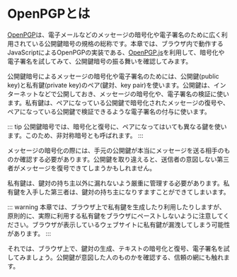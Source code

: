 # OpenPGPとは
[OpenPGP](https://www.openpgp.org/)は、電子メールなどのメッセージの暗号化や電子署名のために広く利用されている公開鍵暗号の規格の総称です。本章では、ブラウザ内で動作するJavaScriptによるOpenPGPの実装である、[OpenPGP.js](https://openpgpjs.org/)を利用して、暗号化や電子署名を試してみて、公開鍵暗号の振る舞いを確認してみます。

公開鍵暗号によるメッセージの暗号化や電子署名のためには、公開鍵(public key)と私有鍵(private key)のペア(鍵対、key pair)を使います。公開鍵は、インターネットなどで公開しておき、メッセージの暗号化や、電子署名の検証に使います。私有鍵は、ペアになっている公開鍵で暗号化されたメッセージの復号や、ペアになっている公開鍵で検証できるような電子署名の付与に使います。

::: tip
公開鍵暗号では、暗号化と復号に、ペアになってはいても異なる鍵を使います。このため、非対称暗号とも呼ばれます。
:::

メッセージの暗号化の際には、手元の公開鍵が本当にメッセージを送る相手のものか確認する必要があります。公開鍵を取り違えると、送信者の意図しない第三者がメッセージを復号できてしまうかもしれません。

私有鍵は、鍵対の持ち主以外に漏れないよう厳重に管理する必要があります。私有鍵を入手した第三者は、鍵対の持ち主になりすますことができてしまいます。

::: warning
本章では、ブラウザ上で私有鍵を生成したり利用したりしますが、原則的に、実際に利用する私有鍵をブラウザにペーストしないように注意してください。ブラウザが表示しているウェブサイトに私有鍵が漏洩してしまう可能性があります。
:::

それでは、ブラウザ上で、鍵対の生成、テキストの暗号化と復号、電子署名を試してみましょう。公開鍵が意図した人のものかを確認する、信頼の網にも触れます。
